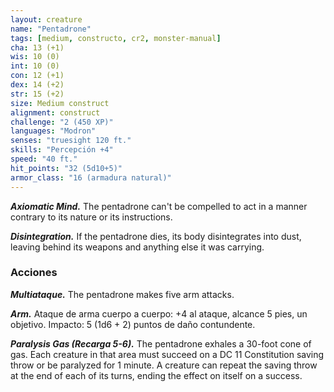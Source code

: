 ```yaml
---
layout: creature
name: "Pentadrone"
tags: [medium, constructo, cr2, monster-manual]
cha: 13 (+1)
wis: 10 (0)
int: 10 (0)
con: 12 (+1)
dex: 14 (+2)
str: 15 (+2)
size: Medium construct
alignment: construct
challenge: "2 (450 XP)"
languages: "Modron"
senses: "truesight 120 ft."
skills: "Percepción +4"
speed: "40 ft."
hit_points: "32 (5d10+5)"
armor_class: "16 (armadura natural)"
---
```


***Axiomatic Mind.*** The pentadrone can't be compelled to act in a manner contrary to its nature or its instructions.

***Disintegration.*** If the pentadrone dies, its body disintegrates into dust, leaving behind its weapons and anything else it was carrying.

### Acciones

***Multiataque.*** The pentadrone makes five arm attacks.

***Arm.*** Ataque de arma cuerpo a cuerpo: +4 al ataque, alcance 5 pies, un objetivo. Impacto: 5 (1d6 + 2) puntos de daño contundente.

***Paralysis Gas (Recarga 5-6).*** The pentadrone exhales a 30-foot cone of gas. Each creature in that area must succeed on a DC 11 Constitution saving throw or be paralyzed for 1 minute. A creature can repeat the saving throw at the end of each of its turns, ending the effect on itself on a success.